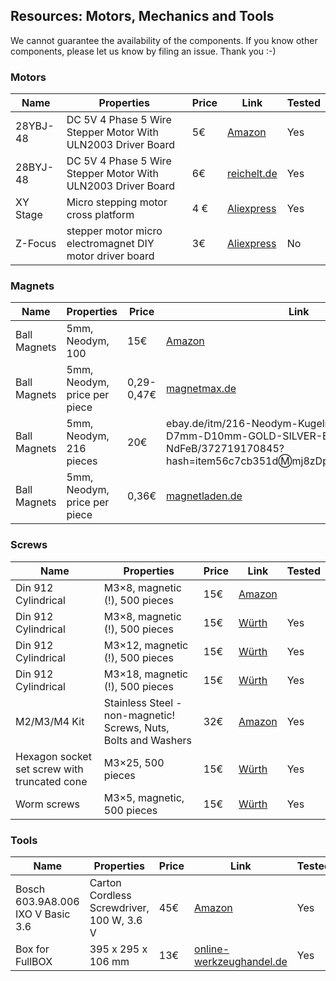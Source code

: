 ## Resources: Motors, Mechanics and Tools 

We cannot guarantee the availability of the components. If you know other components, please let us know by filing an issue. Thank you :-)

### Motors
|  Name | Properties  |  Price | Link  | Tested |
|---|---|---|---|---|
|  28YBJ-48 | DC 5V 4 Phase 5 Wire Stepper Motor With ULN2003 Driver Board | 5€  | [Amazon](https://www.amazon.com/28YBJ-48-Stepper-ULN2003-Driver-Board/dp/B00XDTFW1M)  | Yes |
28BYJ-48 | DC 5V 4 Phase 5 Wire Stepper Motor With ULN2003 Driver Board | 6€ | [reichelt.de](https://www.reichelt.de/entwicklerboards-schrittmotor-inkl-steuerung-uln2003-debo-moto1-p192146.html) | Yes
|  XY Stage| Micro stepping motor cross platform| 4 €  | [Aliexpress](https://www.aliexpress.com/item/Micro-stepping-motor-cross-platform-small-mobile-digital-microscope-XY-axis-table-experiment-two-slide/32790147861.html)  | Yes |
Z-Focus |stepper motor micro electromagnet DIY motor driver board |3€ |[Aliexpress](https://www.aliexpress.com/i/32788292171.html?spm=a2g0x.12057483.1000001.8.2bc850e3EY8AkQ)| No


### Magnets
|  Name | Properties  |  Price | Link  | Tested |
|---|---|---|---|---|
|  Ball Magnets | 5mm, Neodym, 100 | 15€  | [Amazon](https://www.amazon.de/COFCO-125-Neodym-Kugelmagnete-5-mm/dp/B076QGPRFF/ref=sr_1_cc_5?s=aps&ie=UTF8&qid=1542899825&sr=1-5-catcorr&keywords=kugelmagnet+5mm) | Yes
|  Ball Magnets | 5mm, Neodym, price per piece | 0,29-0,47€  | [magnetmax.de](https://www.magnetmax.de/Neodym-Kugelmagnete/Magnetkugel-Kugelmagnet-O-5-0-mm-Neodym-vernickelt-N40-haelt-400-g::158.html) | Yes
|  Ball Magnets | 5mm, Neodym, 216 pieces | 20€ | ebay.de/itm/216-Neodym-Kugelmagnete-D5mm-D7mm-D10mm-GOLD-SILVER-BLACK-NICKEL-NdFeB/372719170845?hash=item56c7cb351d:m:mj8zDp5AN1PxzUDiyJu1Rsg | Yes
|  Ball Magnets | 5mm, Neodym, price per piece | 0,36€  | [magnetladen.de](https://www.magnetladen.de/kugelmagnet-5-mm-n42-nickel/) | Yes


### Screws
|  Name | Properties  |  Price | Link  | Tested |
|---|---|---|---|---|
|  Din 912 Cylindrical | M3×8, magnetic (!), 500 pieces | 15€  | [Amazon](https://www.amazon.de/dp/B018MP15LM/ref=pe_3044161_185740101_TE_item)
Din 912 Cylindrical | M3×8, magnetic (!), 500 pieces | 15€  | [Würth](https://eshop.wuerth.de/Zylinderschraube-mit-Innensechskant-SHR-ZYL-ISO4762-88-IS25-A2K-M3X8/00843%20%208.sku/de/DE/EUR/) | Yes
Din 912 Cylindrical | M3×12, magnetic (!), 500 pieces | 15€  | [Würth](https://eshop.wuerth.de/Zylinderschraube-mit-Innensechskant-SHR-ZYL-ISO4762-88-IS25-A2K-M3X12/00843%20%2012.sku/de/DE/EUR/) | Yes
Din 912 Cylindrical | M3×18, magnetic (!), 500 pieces | 15€  | [Würth](https://eshop.wuerth.de/Zylinderschraube-mit-Innensechskant-SHR-ZYL-ISO4762-88-IS25-A2K-M3X18/00843%20%2018.sku/de/DE/EUR/) | Yes
M2/M3/M4 Kit | Stainless Steel - non-magnetic! Screws, Nuts, Bolts and Washers | 32€ | [Amazon](https://www.amazon.de/Edelstahl-Sechskopf-Knopf-Schrauben-Unterlegscheiben-Sortiment-Aufbewahrung/dp/B073SS7D8J/ref=sr_1_fkmr0_1?__mk_de_DE=%C3%85M%C3%85%C5%BD%C3%95%C3%91&keywords=zylinderkopfschrauben+set+galvanisiert&qid=1565007371&s=diy&sr=1-1-fkmr0) | Yes
Hexagon socket set screw with truncated cone | M3×25, 500 pieces  | 15€ | [Würth](https://eshop.wuerth.de/Gewindestift-Innensechskant-und-Kegelstumpf-STI-STMPF-ISO4026-45H-IS15-A2K-M3X25/025503%2025.sku/WuerthGroup-Wuerth.cgid/de/DE/EUR/?VisibleSearchTerm=STI-STMPF-ISO4026-45H-IS1%2C5-%28A2K%29-M3X25&CampaignName=SR001) | Yes
Worm screws | M3×5, magnetic, 500 pieces | 15€ | [Würth](https://eshop.wuerth.de/Gewindestift-Innensechskant-und-Kegelstumpf-STI-STMPF-ISO4026-45H-IS15-A2K-M3X5/025503%205.sku/de/DE/EUR/&SelectedFilterAttribut=%255B%257B%2522name%2522%253A%2522ATThreadTypeXNominalDiameter%2522%252C%2522value%2522%253A%255B%2522M3%2522%255D%252C%2522title%2522%253A%2522Gewindeart%2520x%2520Nenndurchmesser%2522%257D%252C%257B%2522name%2522%253A%2522ATLength%2522%252C%2522value%2522%253A%255B%25225%2520mm%2522%255D%252C%2522title%2522%253A%2522L%25C3%25A4nge%2522%257D%252C%257B%2522name%2522%253A%2522ATMaterialType%2522%252C%2522value%2522%253A%255B%2522Stahl%2522%255D%252C%2522title%2522%253A%2522Werkstoff%2522%257D%255D) | Yes


### Tools
|  Name | Properties  |  Price | Link  | Tested |
|---|---|---|---|---|
Bosch 603.9A8.006 IXO V Basic 3.6 | Carton Cordless Screwdriver, 100 W, 3.6 V | 45€ | [Amazon](https://www.amazon.de/Bosch-603-9A8-006-Basic-Carton-Akkuschrauber/dp/B01N43TJ8K/ref=sr_1_fkmrnull_1?__mk_de_DE=%C3%85M%C3%85%C5%BD%C3%95%C3%91&keywords=Bosch+603.9A8.006+IXO+V+Basic+3%2C6+Carton+Akkuschrauber%2C+100+W%2C+3.6+V&qid=1555592159&s=gateway&sr=8-1-fkmrnull) | Yes
Box for FullBOX | 395 x 295 x 106 mm | 13€ | [online-werkzeughandel.de](https://www.online-werkzeughandel.de/diverses/4/kunststoffkoffer-grau-b-395xh-295xt-106mm-m-schaumstoffeinlage-pp_12089_8276) | Yes
